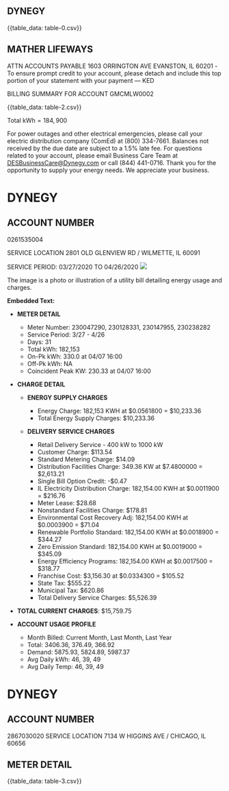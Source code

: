 ## DYNEGY

{{table_data: table-0.csv}}

## MATHER LIFEWAYS

ATTN ACCOUNTS PAYABLE 1603 ORRINGTON AVE EVANSTON, IL 60201
-To ensure prompt credit to your account, please detach and include this top portion of your statement with your payment — KED


BILLING SUMMARY FOR ACCOUNT GMCMLW0002

{{table_data: table-2.csv}}

Total $\mathrm{kWh}=184,900$

For power outages and other electrical emergencies, please call your electric distribution company (ComEd) at (800) 334-7661.
Balances not received by the due date are subject to a $1.5 \%$ late fee.
For questions related to your account, please email Business Care Team at DESBusinessCare@Dynegy.com or call (844) 441-0716.
Thank you for the opportunity to supply your energy needs. We appreciate your business.

# DYNEGY 

## ACCOUNT NUMBER

0261535004

SERVICE LOCATION
2801 OLD GLENVIEW RD / WILMETTE, IL 60091

SERVICE PERIOD: 03/27/2020 TO 04/26/2020
![](images/img-0.jpeg)

The image is a photo or illustration of a utility bill detailing energy usage and charges. 

**Embedded Text:**

- **METER DETAIL**
  - Meter Number: 230047290, 230128331, 230147955, 230238282
  - Service Period: 3/27 - 4/26
  - Days: 31
  - Total kWh: 182,153
  - On-Pk kWh: 330.0 at 04/07 16:00
  - Off-Pk kWh: NA
  - Coincident Peak KW: 230.33 at 04/07 16:00

- **CHARGE DETAIL**
  - **ENERGY SUPPLY CHARGES**
    - Energy Charge: 182,153 KWH at $0.0561800 = $10,233.36
    - Total Energy Supply Charges: $10,233.36

  - **DELIVERY SERVICE CHARGES**
    - Retail Delivery Service - 400 kW to 1000 kW
    - Customer Charge: $113.54
    - Standard Metering Charge: $14.09
    - Distribution Facilities Charge: 349.36 KW at $7.4800000 = $2,613.21
    - Single Bill Option Credit: -$0.47
    - IL Electricity Distribution Charge: 182,154.00 KWH at $0.0011900 = $216.76
    - Meter Lease: $28.68
    - Nonstandard Facilities Charge: $178.81
    - Environmental Cost Recovery Adj: 182,154.00 KWH at $0.0003900 = $71.04
    - Renewable Portfolio Standard: 182,154.00 KWH at $0.0018900 = $344.27
    - Zero Emission Standard: 182,154.00 KWH at $0.0019000 = $345.09
    - Energy Efficiency Programs: 182,154.00 KWH at $0.0017500 = $318.77
    - Franchise Cost: $3,156.30 at $0.0334300 = $105.52
    - State Tax: $555.22
    - Municipal Tax: $620.86
    - Total Delivery Service Charges: $5,526.39

- **TOTAL CURRENT CHARGES**: $15,759.75

- **ACCOUNT USAGE PROFILE**
  - Month Billed: Current Month, Last Month, Last Year
  - Total: 3406.36, 376.49, 366.92
  - Demand: 5875.93, 5824.89, 5987.37
  - Avg Daily kWh: 46, 39, 49
  - Avg Daily Temp: 46, 39, 49

# DYNEGY 

## ACCOUNT NUMBER

2867030020
SERVICE LOCATION
7134 W HIGGINS AVE / CHICAGO, IL 60656

## METER DETAIL

{{table_data: table-3.csv}}
